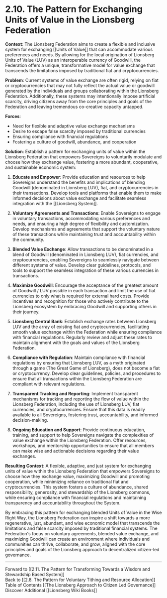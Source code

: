 # 2.10. The Pattern for Exchanging Units of Value in the Lionsberg Federation

**Context**: The Lionsberg Federation aims to create a flexible and inclusive system for exchanging [[Units of Value]] that can accommodate various preferences and needs. By allowing for the local origination of Lionsberg Units of Value (LUV) as an interoperable currency of Goodwill, the Federation offers a unique, transformative model for value exchange that transcends the limitations imposed by traditional fiat and cryptocurrencies.

**Problem**: Current systems of value exchange are often rigid, relying on fiat or cryptocurrencies that may not fully reflect the actual value or goodwill generated by the individuals and groups collaborating within the Lionsberg Federation. Additionally, these systems may intentionally impose artificial scarcity, driving citizens away from the core principles and goals of the Federation and leaving tremendous co-creative capacity untapped. 

**Forces**:

-   Need for flexible and adaptive value exchange mechanisms
-   Desire to escape false scarcity imposed by traditional currencies
-   Ensuring compliance with financial regulations
-   Fostering a culture of goodwill, abundance, and cooperation

**Solution**: Establish a pattern for exchanging units of value within the Lionsberg Federation that empowers Sovereigns to voluntarily modulate and choose how they exchange value, fostering a more abundant, cooperative, and sustainable economic system:

1.  **Educate and Empower**: Provide education and resources to help Sovereigns understand the benefits and implications of blending Goodwill (denominated in Lionsberg LUV), fiat, and cryptocurrencies in their transactions. Develop tools and platforms that enable them to make informed decisions about value exchange and facilitate seamless integration with the [[Lionsberg System]].
    
2.  **Voluntary Agreements and Transactions**: Enable Sovereigns to engage in voluntary transactions, accommodating various preferences and needs, and ensuring a high degree of flexibility and customization. Develop mechanisms and agreements that support the voluntary nature of these transactions while maintaining trust and accountability within the community.
    
3.  **Blended Value Exchange**: Allow transactions to be denominated in a blend of Goodwill (denominated in Lionsberg LUV), fiat currencies, and cryptocurrencies, enabling Sovereigns to seamlessly navigate between different systems of value. Develop clear guidelines, protocols, and tools to support the seamless integration of these various currencies in transactions.
    
4.  **Maximize Goodwill**: Encourage the acceptance of the greatest amount of Goodwill / LUV possible in each transaction and limit the use of fiat currencies to only what is required for external hard costs. Provide incentives and recognition for those who actively contribute to the Lionsberg ecosystem by embracing Goodwill and supporting others in their journey.
    
5.  **Lionsberg Central Bank**: Establish exchange rates between Lionsberg LUV and the array of existing fiat and cryptocurrencies, facilitating smooth value exchange within the Federation while ensuring compliance with financial regulations. Regularly review and adjust these rates to maintain alignment with the goals and values of the Lionsberg Federation.
    
6.  **Compliance with Regulation**: Maintain compliance with financial regulations by ensuring that Lionsberg LUV, as a myth originated through a game (The Great Game of Lionsberg), does not become a fiat or cryptocurrency. Develop clear guidelines, policies, and procedures to ensure that all transactions within the Lionsberg Federation are compliant with relevant regulations.
    
7.  **Transparent Tracking and Reporting**: Implement transparent mechanisms for tracking and reporting the flow of value within the Lionsberg Federation, including the use of Lionsberg LUV, fiat currencies, and cryptocurrencies. Ensure that this data is readily available to all Sovereigns, fostering trust, accountability, and informed decision-making.
    
8.  **Ongoing Education and Support**: Provide continuous education, training, and support to help Sovereigns navigate the complexities of value exchange within the Lionsberg Federation. Offer resources, workshops, and mentorship opportunities to ensure that all members can make wise and actionable decisions regarding their value exchanges.


**Resulting Context**: A flexible, adaptive, and just system for exchanging units of value within the Lionsberg Federation that empowers Sovereigns to choose how they exchange value, maximizing Goodwill and promoting cooperation, while minimizing reliance on traditional fiat and cryptocurrencies. This system fosters a culture of abundance, shared responsibility, generosity, and stewardship of the Lionsberg commons, while ensuring compliance with financial regulations and maintaining transparency and accountability throughout the System.

By embracing this pattern for exchanging blended Units of Value in the Wise Right Way, the Lionsberg Federation can inspire a shift towards a more regenerative, just, abundant, and wise economic model that transcends the limitations and false scarcity imposed by traditional financial systems. The Federation's focus on voluntary agreements, blended value exchange, and maximizing Goodwill can create an environment where individuals and communities can thrive, collaborate, and grow, aligned with the core principles and goals of the Lionsberg approach to decentralized citizen-led governance.

___

Forward to [[2.11. The Pattern for Transforming Towards a Wisdom and Stewardship Based System]]  
Back to [[2.8. The Pattern for Voluntary Tithing and Resource Allocation]]  
Table of Contents [[The Lionsberg Approach to Citizen Led Governance]]
Discover Additional [[Lionsberg Wiki Books]]  